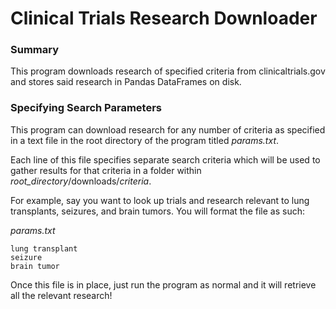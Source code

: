 # Clinical Trials Research Downloader

### Summary

This program downloads research of specified criteria from clinicaltrials.gov and stores said research in Pandas DataFrames on disk.

### Specifying Search Parameters

This program can download research for any number of criteria as specified in a text file in the root directory of the program titled *params.txt*.

Each line of this file specifies separate search criteria which will be used
to gather results for that criteria in a folder within *root_directory*/downloads/*criteria*.

For example, say you want to look up trials and research relevant to lung transplants, seizures, and brain tumors. You will format the file as such:

*params.txt*
```
lung transplant
seizure
brain tumor
```

Once this file is in place, just run the program as normal and it will retrieve all the relevant research!